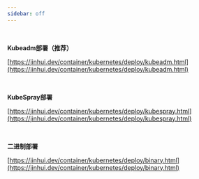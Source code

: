 ```yaml
---
sidebar: off
---
```


<br />

**Kubeadm部署（推荐）**

[https://jinhui.dev/container/kubernetes/deploy/kubeadm.html](https://jinhui.dev/container/kubernetes/deploy/kubeadm.html)

<br />

**KubeSpray部署**

[https://jinhui.dev/container/kubernetes/deploy/kubespray.html](https://jinhui.dev/container/kubernetes/deploy/kubespray.html)

<br />

**二进制部署**

[https://jinhui.dev/container/kubernetes/deploy/binary.html](https://jinhui.dev/container/kubernetes/deploy/binary.html)
